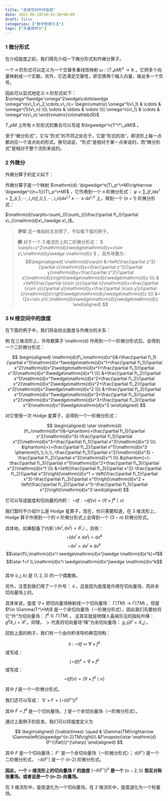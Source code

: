 ```yaml
---
title: "高维空间中的旋度"
date: 2023-06-10T10:55:38+08:00
draft: false
categories: ["数学物理方法"]
tags: ["矢量微积分"]
---
```


### 1 微分形式

在介绍旋度之前，我们得先介绍一下微分形式和外微分算子。

一个 $n$ 阶形式可以定义为一个交替多重线性映射 $\omega:(T\_pM)^n\rightarrow \mathbb{R}$ 。它把多个向量映射成一个实数。另外，它还满足交替性，即交换两个输入向量，输出多一个负号。

因此可以显式地定义 $n$ 阶形式如下：  
$\omega^1\wedge \omega^2\wedge\cdots\wedge \omega^n(v\_1,v\_2,\cdots,v\_n)= \begin{vmatrix} \omega^1(v\_1) & \cdots & \omega^{1}(v\_n) \\\\ \vdots & \ddots & \vdots \\\\ \omega^n(v\_1) & \cdots & \omega^n(v\_n) \end{vmatrix}\in\mathbb{R}$

$T\_pM$ 上所有 $n$ 阶形式的集合可以写成 $\bigwedge^n(T^\*\_pM)$ 。

至于“微分形式”，它与“形式”的不同之处在于，它是“形式的场”，即流形上每一点都对应一个该点处的形式。换句话说，“形式”是相对于某一点来说的，而“微分形式”是相对于整个流形来说的。

### 2 外微分

外微分算子的定义如下：

外微分算子是一个映射 $\mathrm{d}: \bigwedge^n(T\_p^\*M)\rightarrow \bigwedge^{(n+1)}(T\_p^\*M)$ ，它作用到一个 $n$ 阶微分形式： $\varphi=\sum\_{I}f\_I\mathrm{d}x^{I}=\sum\_{(i\_1,\cdots,i\_n)}f\_{(i\_1,\cdots,i\_n)}\mathrm{d}x^{i\_1}\wedge\cdots\wedge\mathrm{d}x^{i\_n}$ 上，得到一个 $(n+1)$ 阶微分形式：

$\mathrm{d}\varphi=\sum\_{I}\sum\_{i}\frac{\partial f\_I}{\partial x\_i}\mathrm{d}x\_i\wedge x\_I$。


> **评论** 这一堆指标太丑陋了，不如看下面的例子。   
>   
> **例**  对于一个 3 维流形上的二阶微分形式： $ \varphi=z^2\mathrm{d}x\wedge\mathrm{d}y+x\sin y\\,\mathrm{d}y\wedge \mathrm{d}z $ ，其外导数为： $$\begin{aligned} \mathrm{d}\varphi &=\left(\frac{\partial z^2}{\partial x}\mathrm{d}x+\frac{\partial z^2}{\partial y}\mathrm{d}y+\frac{\partial z^2}{\partial z}\mathrm{d}z\right)\wedge\mathrm{d}x\wedge\mathrm{d}y \\\\ & +\left(\frac{\partial (x\sin y)}{\partial x}\mathrm{d}x+\frac{\partial (x\sin y)}{\partial y}\mathrm{d}y+\frac{\partial (x\sin y)}{\partial z}\mathrm{d}z\right)\wedge\mathrm{d}y\wedge\mathrm{d}z \\\\ &=(2z+\sin y)\\,\mathrm{d}x\wedge\mathrm{d}y\wedge\mathrm{d}z \end{aligned} $$

### 3 N 维空间中的旋度

在下面的例子中，我们将会给出旋度与外微分的关系：

例 在三维流形上，外导数算子 \mathrm{d} 作用到一个一阶微分形式后，会得到一个二阶微分形式：   
  
 $$ \begin{aligned} \mathrm{d}(f\_i\mathrm{d}x^i)&=\frac{\partial f\_1}{\partial x^1}\mathrm{d}x^1\wedge\mathrm{d}x^1+\frac{\partial f\_1}{\partial x^2}\mathrm{d}x^2\wedge\mathrm{d}x^1+\frac{\partial f\_1}{\partial x^3}\mathrm{d}x^3\wedge\mathrm{d}x^1 \\\\ &+\frac{\partial f\_2}{\partial x^1}\mathrm{d}x^1\wedge\mathrm{d}x^2+\frac{\partial f\_2}{\partial x^2}\mathrm{d}x^2\wedge\mathrm{d}x^2+\frac{\partial f\_2}{\partial x^3}\mathrm{d}x^3\wedge\mathrm{d}x^2 \\\\ &+\frac{\partial f\_3}{\partial x^1}\mathrm{d}x^1\wedge\mathrm{d}x^3+\frac{\partial f\_3}{\partial x^2}\mathrm{d}x^2\wedge\mathrm{d}x^3+\frac{\partial f\_3}{\partial x^3}\mathrm{d}x^3\wedge\mathrm{d}x^3 \end{aligned} $$  
  
对它使用一次 Hodge 星算子，会得到一个一阶微分形式：   
  
$$ \begin{aligned} \star \mathrm{d}(f\_i\mathrm{d}x^i)&=\phantom{+\frac{\partial f\_1}{\partial x^2}\mathrm{d}x^3}-\frac{\partial f\_1}{\partial x^2}\mathrm{d}x^3+\frac{\partial f\_1}{\partial x^3}\mathrm{d}x^2 \\\\ &\phantom{=}+\frac{\partial f\_2}{\partial x^1}\mathrm{d}x^3 \phantom{\\,\\,\\,\\,-\frac{\partial f\_1}{\partial x^2}\mathrm{d}x^3} -\frac{\partial f\_2}{\partial x^3}\mathrm{d}x^1 \\\\ &\phantom{=}-\frac{\partial f\_3}{\partial x^1}\mathrm{d}x^2+\frac{\partial f\_3}{\partial x^2}\mathrm{d}x^1 \\\\ &=\left(\frac{\partial f\_3}{\partial x^2}-\frac{\partial f\_2}{\partial x^3}\right)\mathrm{d}x^1 + \left(\frac{\partial f\_1}{\partial x^3}-\frac{\partial f\_3}{\partial x^1}\right)\mathrm{d}x^2 + \left(\frac{\partial f\_2}{\partial x^1}-\frac{\partial f\_1}{\partial x^2}\right)\mathrm{d}x^3 \end{aligned} $$
  
它可以写成旋度和切向量的内积： $\star\mathrm{d}f:\star\mathrm{d}f(v)=\langle \nabla \times f^{\sharp}\mid v \rangle$   
  
我们暂时不介绍什么是 Hodge 星算子，现在，你只需要知道，在 3 维流形上，Hodge 算子作用到一个的 $n$ 阶微分形式上会得到一个 $(3-n)$ 阶微分形式。  
  
具体地，如果配备了内积 $\langle\mathrm{d}x^i,\mathrm{d}x^j\rangle=\delta^{j}\_i$ ，则有：   
 $$\star(\mathrm{d}x^i \wedge \mathrm{d}x^j)=\mathrm{d}x^k$$
 $$\star\mathrm{d}x^i =\mathrm{d}x^j\wedge \mathrm{d}x^k$$
 $$\star(f\\,\mathrm{d}x^i \wedge\mathrm{d}x^j\wedge \mathrm{d}x^k)=f$$
 $$\star f=f \\,\mathrm{d}x^i \wedge\mathrm{d}x^j\wedge \mathrm{d}x^k$$   
其中 $(i,j,k)$ 是 $(1,2,3)$ 的一个偶置换。   
  
另外，注意到我们用了一个升号： $\sharp$ 。这是因为旋度是作用在切向量场，而非余切向量场上的。  
  
具体来说，旋度 $\nabla\times$ 把切向量场映射成一个切向量场： $\Gamma(TM)\rightarrow \Gamma(TM)$ 。但是 $f\in \Gamma(T^\*M)$ 是一个余切向量场（一阶微分形式），因此我们先要给将它“升”为切向量场： $f^\sharp\in \Gamma(TM)$ 。 这其实就是物理人喜闻乐见的指标升降： $g^{ij}X\_i=X^j$ 。同理， $\flat$ 代表将切向量场“降”为余切向量场： $g\_{ij}X^i=X\_j$ 。  
  
 回到上面的例子，我们有一个由内积诱导的典范同构：  
  
 $$\sharp:\star \mathrm{d}f\mapsto \nabla\times f^{\sharp}$$
或写成： $$(\star \mathrm{d}f)^\sharp = \nabla\times f^{\sharp}$$
或写成： $$\star \mathrm{d}f(v) = \langle\nabla\times f^{\sharp}\mid v\rangle$$  
  
其中 $f$ 是一个一阶微分形式。   
  
我们还可以写成： $\nabla\times F=(\star \mathrm{d} (F^{\flat}))^{\sharp}$  
  
其中 $F=f^\sharp$ 是一个切向量场， $f$ 是一个余切向量场（一阶微分形式）。

通过上面例子的启发，我们可以将旋度定义为

$$ \begin{aligned} (\nabla\times) :\quad & \Gamma(TM)\rightarrow \Gamma\left(\bigwedge^{n-2}TM\right)\\ &F\mapsto(\star \mathrm{d} (F^{\flat}))^{\sharp} \end{aligned} $$ 

其中 $F$ 是一个切向量场； $F^{\flat}$ 是一个余切向量场（一阶微分形式）；  $\mathrm{d} (F^{\flat})$ 是一个二阶微分形式， $\star \mathrm{d} (F^{\flat})$ 是一个 (n-2) 阶微分形式。

**因此，一个** $n$ **维流形上的切向量场** $F$ **的旋度** $(\star \mathrm{d} (F^{\flat}))^{\sharp}$ **是一个** $(n-2,0)$ **型反对称张量场。或者说是一个 (n-2)-向量场。**

在 3 维流形中，旋度退化为一个切向量场。在 2 维流形中，旋度退化为一个标量场。